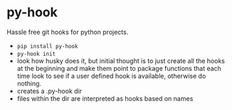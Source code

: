 # py-hook
Hassle free git hooks for python projects.

- `pip install py-hook`
- `py-hook init`
- look how husky does it, but initial thought is to just create all the hooks at the beginning and make them point to package functions that each time look to see if a user defined hook is available, otherwise do nothing.
- creates a .py-hook dir
- files within the dir are interpreted as hooks based on names

